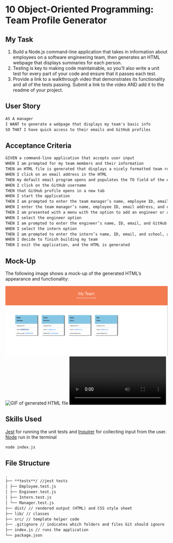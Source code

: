 # 10 Object-Oriented Programming: Team Profile Generator

## My Task

1. Build a Node.js command-line application that takes in information about employees on a software engineering team, then generates an HTML webpage that displays summaries for each person.
2. Testing is key to making code maintainable, so you’ll also write a unit test for every part of your code and ensure that it passes each test.
3. Provide a link to a walkthrough video that demonstrates its functionality and all of the tests passing. Submit a link to the video AND add it to the readme of your project.

## User Story

```md
AS A manager
I WANT to generate a webpage that displays my team's basic info
SO THAT I have quick access to their emails and GitHub profiles
```

## Acceptance Criteria

```md
GIVEN a command-line application that accepts user input
WHEN I am prompted for my team members and their information
THEN an HTML file is generated that displays a nicely formatted team roster based on user input
WHEN I click on an email address in the HTML
THEN my default email program opens and populates the TO field of the email with the address
WHEN I click on the GitHub username
THEN that GitHub profile opens in a new tab
WHEN I start the application
THEN I am prompted to enter the team manager’s name, employee ID, email address, and office number
WHEN I enter the team manager’s name, employee ID, email address, and office number
THEN I am presented with a menu with the option to add an engineer or an intern or to finish building my team
WHEN I select the engineer option
THEN I am prompted to enter the engineer’s name, ID, email, and GitHub username, and I am taken back to the menu
WHEN I select the intern option
THEN I am prompted to enter the intern’s name, ID, email, and school, and I am taken back to the menu
WHEN I decide to finish building my team
THEN I exit the application, and the HTML is generated
```

## Mock-Up

The following image shows a mock-up of the generated HTML’s appearance and functionality:

![Screen Shot of generated HTML file](./assets/image/Module-10-OOP-Challenge-TP-Generator.png)
![GIF of generated HTML file](./assets/gif/Module-10-OOP-Challenge-TP-Generator.gif)
![MP$ of generated HTML file](./assets/Mp4/Module-10-OOP-Challenge-TP-Generator.mp4)

## Skills Used

[Jest](https://www.npmjs.com/package/jest) for running the unit tests and
[Inquirer](https://www.npmjs.com/package/inquirer/v/8.2.4) for collecting input from the user.
[Node](https://nodejs.org/en/download/) run in the terminal

```bash
node index.js
```

## File Structure

```md
.
├── **tests**/ //jest tests
│ ├── Employee.test.js
│ ├── Engineer.test.js
│ ├── Intern.test.js
│ └── Manager.test.js
├── dist/ // rendered output (HTML) and CSS style sheet  
├── lib/ // classes
├── src/ // template helper code
├── .gitignore // indicates which folders and files Git should ignore
├── index.js // runs the application
└── package.json
```
